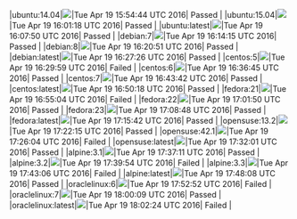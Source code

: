 |ubuntu:14.04|![](https://cdn.rawgit.com/Neilpang/letest/master/status/ubuntu-14.04.svg?1461081284)|Tue Apr 19 15:54:44 UTC 2016| Passed |
|ubuntu:15.04|![](https://cdn.rawgit.com/Neilpang/letest/master/status/ubuntu-15.04.svg?1461081678)|Tue Apr 19 16:01:18 UTC 2016| Passed |
|ubuntu:latest|![](https://cdn.rawgit.com/Neilpang/letest/master/status/ubuntu-latest.svg?1461082070)|Tue Apr 19 16:07:50 UTC 2016| Passed |
|debian:7|![](https://cdn.rawgit.com/Neilpang/letest/master/status/debian-7.svg?1461082455)|Tue Apr 19 16:14:15 UTC 2016| Passed |
|debian:8|![](https://cdn.rawgit.com/Neilpang/letest/master/status/debian-8.svg?1461082851)|Tue Apr 19 16:20:51 UTC 2016| Passed |
|debian:latest|![](https://cdn.rawgit.com/Neilpang/letest/master/status/debian-latest.svg?1461083246)|Tue Apr 19 16:27:26 UTC 2016| Passed |
|centos:5|![](https://cdn.rawgit.com/Neilpang/letest/master/status/centos-5.svg?1461083399)|Tue Apr 19 16:29:59 UTC 2016| Failed |
|centos:6|![](https://cdn.rawgit.com/Neilpang/letest/master/status/centos-6.svg?1461083805)|Tue Apr 19 16:36:45 UTC 2016| Passed |
|centos:7|![](https://cdn.rawgit.com/Neilpang/letest/master/status/centos-7.svg?1461084222)|Tue Apr 19 16:43:42 UTC 2016| Passed |
|centos:latest|![](https://cdn.rawgit.com/Neilpang/letest/master/status/centos-latest.svg?1461084618)|Tue Apr 19 16:50:18 UTC 2016| Passed |
|fedora:21|![](https://cdn.rawgit.com/Neilpang/letest/master/status/fedora-21.svg?1461084904)|Tue Apr 19 16:55:04 UTC 2016| Failed |
|fedora:22|![](https://cdn.rawgit.com/Neilpang/letest/master/status/fedora-22.svg?1461085310)|Tue Apr 19 17:01:50 UTC 2016| Passed |
|fedora:23|![](https://cdn.rawgit.com/Neilpang/letest/master/status/fedora-23.svg?1461085728)|Tue Apr 19 17:08:48 UTC 2016| Passed |
|fedora:latest|![](https://cdn.rawgit.com/Neilpang/letest/master/status/fedora-latest.svg?1461086142)|Tue Apr 19 17:15:42 UTC 2016| Passed |
|opensuse:13.2|![](https://cdn.rawgit.com/Neilpang/letest/master/status/opensuse-13.2.svg?1461086535)|Tue Apr 19 17:22:15 UTC 2016| Passed |
|opensuse:42.1|![](https://cdn.rawgit.com/Neilpang/letest/master/status/opensuse-42.1.svg?1461086764)|Tue Apr 19 17:26:04 UTC 2016| Failed |
|opensuse:latest|![](https://cdn.rawgit.com/Neilpang/letest/master/status/opensuse-latest.svg?1461087121)|Tue Apr 19 17:32:01 UTC 2016| Passed |
|alpine:3.1|![](https://cdn.rawgit.com/Neilpang/letest/master/status/alpine-3.1.svg?1461087431)|Tue Apr 19 17:37:11 UTC 2016| Passed |
|alpine:3.2|![](https://cdn.rawgit.com/Neilpang/letest/master/status/alpine-3.2.svg?1461087594)|Tue Apr 19 17:39:54 UTC 2016| Failed |
|alpine:3.3|![](https://cdn.rawgit.com/Neilpang/letest/master/status/alpine-3.3.svg?1461087786)|Tue Apr 19 17:43:06 UTC 2016| Failed |
|alpine:latest|![](https://cdn.rawgit.com/Neilpang/letest/master/status/alpine-latest.svg?1461088088)|Tue Apr 19 17:48:08 UTC 2016| Passed |
|oraclelinux:6|![](https://cdn.rawgit.com/Neilpang/letest/master/status/oraclelinux-6.svg?1461088372)|Tue Apr 19 17:52:52 UTC 2016| Failed |
|oraclelinux:7|![](https://cdn.rawgit.com/Neilpang/letest/master/status/oraclelinux-7.svg?1461088809)|Tue Apr 19 18:00:09 UTC 2016| Passed |
|oraclelinux:latest|![](https://cdn.rawgit.com/Neilpang/letest/master/status/oraclelinux-latest.svg?1461088944)|Tue Apr 19 18:02:24 UTC 2016| Failed |
